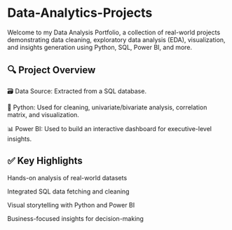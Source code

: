 # Data-Analytics-Projects
Welcome to my Data Analysis Portfolio, a collection of real-world projects demonstrating data cleaning, exploratory data analysis (EDA), visualization, and insights generation using Python, SQL, Power BI, and more.

## 🔍 Project Overview

🗃 Data Source: Extracted from a SQL database.

🐍 Python: Used for cleaning, univariate/bivariate analysis, correlation matrix, and visualization.

📊 Power BI: Used to build an interactive dashboard for executive-level insights.



## ✅ Key Highlights

Hands-on analysis of real-world datasets

Integrated SQL data fetching and cleaning

Visual storytelling with Python and Power BI

Business-focused insights for decision-making

